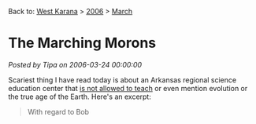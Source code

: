 Back to: [West Karana](/posts/westkarana.md) > [2006](/posts/2006/westkarana.md) > [March](./westkarana.md)
# The Marching Morons

*Posted by Tipa on 2006-03-24 00:00:00*

Scariest thing I have read today is about an Arkansas regional science education center that [is not allowed to teach](http://www.arktimes.com/Articles/ArticleViewer.aspx?ArticleID=e7a0f0e1-ecfd-4fc8-bca4-b9997c912a91) or even mention evolution or the true age of the Earth. Here's an excerpt:

> With regard to Bob


